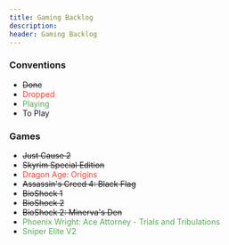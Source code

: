 ```yaml
---
title: Gaming Backlog
description:
header: Gaming Backlog
---
```


### Conventions

* ~~Done~~
* <span style="color:#F44336">Dropped</span>
* <span style="color:#4CAF50">Playing</span>
* To Play

### Games

* ~~Just Cause 2~~
* ~~Skyrim Special Edition~~
* <span style="color:#F44336">Dragon Age: Origins</span>
* ~~Assassin's Creed 4: Black Flag~~
* ~~BioShock 1~~
* ~~BioShock 2~~
* ~~BioShock 2: Minerva's Den~~
* <span style="color:#4CAF50">Phoenix Wright: Ace Attorney - Trials and Tribulations</span>
* <span style="color:#4CAF50">Sniper Elite V2</span>
